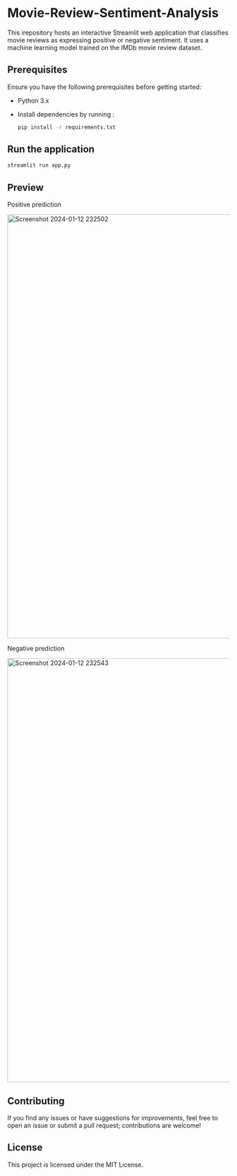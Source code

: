 # Movie-Review-Sentiment-Analysis

This irepository hosts an interactive Streamlit web application that classifies movie reviews as expressing positive or negative sentiment. It uses a machine learning model trained on the IMDb movie review dataset.

## Prerequisites
Ensure you have the following prerequisites before getting started:

- Python 3.x
- Install dependencies by running :

  ```bash
  pip install -r requirements.txt
  ```

## Run the application

  ```bash
  streamlit run app.py
  ```

## Preview 

Positive prediction

<img width="960" alt="Screenshot 2024-01-12 232502" src="https://github.com/pranav-js670/Movie-Review-Sentiment-Analysis/assets/126190055/4fa9fa4d-d84b-4543-84aa-60ceec240af2">


Negative prediction

<img width="960" alt="Screenshot 2024-01-12 232543" src="https://github.com/pranav-js670/Movie-Review-Sentiment-Analysis/assets/126190055/e9e68b18-c56d-4f6c-9c75-5e527e155348">

## Contributing

If you find any issues or have suggestions for improvements, feel free to open an issue or submit a pull request; contributions are welcome!

## License

This project is licensed under the MIT License.
  

  


